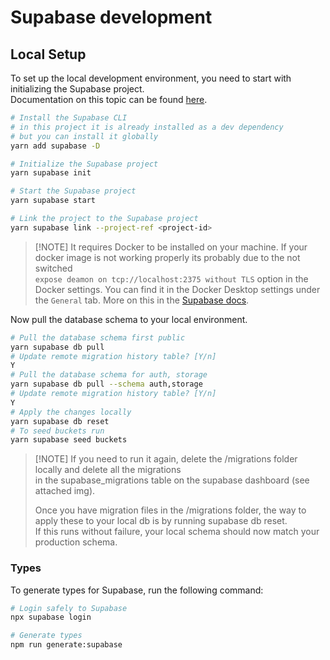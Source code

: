 # Supabase development

## Local Setup

To set up the local development environment, you need to start with initializing the Supabase project.  
Documentation on this topic can be found [here](https://supabase.com/docs/guides/local-development).

```bash
# Install the Supabase CLI 
# in this project it is already installed as a dev dependency
# but you can install it globally
yarn add supabase -D

# Initialize the Supabase project
yarn supabase init

# Start the Supabase project
yarn supabase start

# Link the project to the Supabase project
yarn supabase link --project-ref <project-id>
```

> [!NOTE] It requires Docker to be installed on your machine.
> If your docker image is not working properly its probably due to the not switched  
> `expose deamon on tcp://localhost:2375 without TLS` option in the Docker settings.
> You can find it in the Docker Desktop settings under the `General` tab.
> More on this in the [Supabase docs](https://supabase.com/docs/guides/local-development/cli/getting-started).

Now pull the database schema to your local environment.

```bash
# Pull the database schema first public
yarn supabase db pull
# Update remote migration history table? [Y/n] 
Y
# Pull the database schema for auth, storage
yarn supabase db pull --schema auth,storage
# Update remote migration history table? [Y/n]
Y
# Apply the changes locally
yarn supabase db reset
# To seed buckets run
yarn supabase seed buckets

```

> [!NOTE] If you need to run it again, delete the /migrations folder locally and delete all the migrations  
> in the supabase_migrations table on the supabase dashboard (see attached img).
>
> Once you have migration files in the /migrations folder, the way to apply these to your local db is by running supabase db reset.  
> If this runs without failure, your local schema should now match your  production schema.

### Types

To generate types for Supabase, run the following command:

```bash
# Login safely to Supabase
npx supabase login

# Generate types
npm run generate:supabase
```
